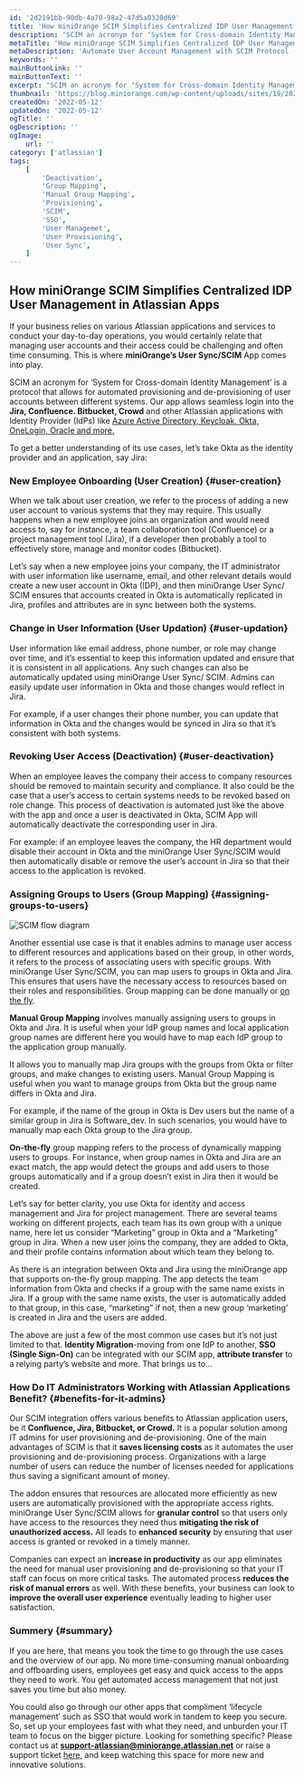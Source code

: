 ```yaml
---
id: '2d2191bb-90db-4a70-98a2-47d5a0320d69'
title: 'How miniOrange SCIM Simplifies Centralized IDP User Management in Atlassian Apps'
description: "SCIM an acronym for ‘System for Cross-domain Identity Management’ is a protocol that allows for automated provisioning and de-provisioning of user accounts between different systems. Our app allows seamless login into the Jira, Confluence, Bitbucket, Crowd and other Atlassian."
metaTitle: 'How miniOrange SCIM Simplifies Centralized IDP User Management in Atlassian Apps'
metaDescription: 'Automate User Account Management with SCIM Protocol - Seamlessly Access Jira, Confluence, Bitbucket, and More Atlassian Tools.'
keywords: ''
mainButtonLink: ''
mainButtonText: ''
excerpt: "SCIM an acronym for ‘System for Cross-domain Identity Management’ is a protocol that allows for automated provisioning and de-provisioning of user accounts between different systems. Our app allows seamless login into the Jira, Confluence, Bitbucket, Crowd and other Atlassian."
thumbnail: 'https://blog.miniorange.com/wp-content/uploads/sites/19/2023/05/SCIM.webp'
createdOn: '2022-05-12'
updatedOn: '2022-05-12'
ogTitle: ''
ogDescription: ''
ogImage:
    url: ''
category: ['atlassian']
tags:
    [
        'Deactivation',
        'Group Mapping',
        'Manual Group Mapping',
        'Provisioning',
        'SCIM',
        'SSO',
        'User Managemet',
        'User Provisioning',
        'User Sync',
    ]
---
```


## How miniOrange SCIM Simplifies Centralized IDP User Management in Atlassian Apps

If your business relies on various Atlassian applications and services to conduct your day-to-day operations, you would certainly relate that managing user accounts and their access could be challenging and often time consuming. This is where **miniOrange’s User Sync/SCIM** App comes into play.

SCIM an acronym for ‘System for Cross-domain Identity Management’ is a protocol that allows for automated provisioning and de-provisioning of user accounts between different systems. Our app allows seamless login into the **Jira, Confluence. Bitbucket, Crowd** and other Atlassian applications with Identity Provider (IdPs) like [Azure Active Directory, Keycloak, Okta, OneLogin, Oracle and more.](https://developers.miniorange.com/docs/atlassian/scim/overview)

To get a better understanding of its use cases, let’s take Okta as the identity provider and an application, say Jira:

### New Employee Onboarding (User Creation) {#user-creation}

When we talk about user creation, we refer to the process of adding a new user account to various systems that they may require. This usually happens when a new employee joins an organization and would need access to, say for instance, a team collaboration tool (Confluence) or a project management tool (Jira), if a developer then probably a tool to effectively store, manage and monitor codes (Bitbucket).

Let’s say when a new employee joins your company, the IT administrator with user information like username, email, and other relevant details would create a new user account in Okta (IDP), and then miniOrange User Sync/ SCIM ensures that accounts created in Okta is automatically replicated in Jira, profiles and attributes are in sync between both the systems.

### Change in User Information (User Updation) {#user-updation}

User information like email address, phone number, or role may change over time, and it’s essential to keep this information updated and ensure that it is consistent in all applications. Any such changes can also be automatically updated using miniOrange User Sync/ SCIM. Admins can easily update user information in Okta and those changes would reflect in Jira.

For example, if a user changes their phone number, you can update that information in Okta and the changes would be synced in Jira so that it’s consistent with both systems.

### Revoking User Access (Deactivation) {#user-deactivation}

When an employee leaves the company their access to company resources should be removed to maintain security and compliance. It also could be the case that a user’s access to certain systems needs to be revoked based on role change. This process of deactivation is automated just like the above with the app and once a user is deactivated in Okta, SCIM App will automatically deactivate the corresponding user in Jira.

For example: if an employee leaves the company, the HR department would disable their account in Okta and the miniOrange User Sync/SCIM would then automatically disable or remove the user’s account in Jira so that their access to the application is revoked.

### Assigning Groups to Users (Group Mapping) {#assigning-groups-to-users}

![SCIM flow diagram](https://blog.miniorange.com/wp-content/uploads/sites/19/2023/05/SCIM.webp)

Another essential use case is that it enables admins to manage user access to different resources and applications based on their group, in other words, it refers to the process of associating users with specific groups. With miniOrange User Sync/SCIM, you can map users to groups in Okta and Jira. This ensures that users have the necessary access to resources based on their roles and responsibilities. Group mapping can be done manually or [on the fly](https://developers.miniorange.com/docs/atlassian/scim/user-groups).

**Manual Group Mapping** involves manually assigning users to groups in Okta and Jira. It is useful when your IdP group names and local application group names are different here you would have to map each IdP group to the application group manually.

It allows you to manually map Jira groups with the groups from Okta or filter groups, and make changes to existing users. Manual Group Mapping is useful when you want to manage groups from Okta but the group name differs in Okta and Jira.

For example, if the name of the group in Okta is Dev users but the name of a similar group in Jira is Software_dev. In such scenarios, you would have to manually map each Okta group to the Jira group.

**On-the-fly** group mapping refers to the process of dynamically mapping users to groups. For instance, when group names in Okta and Jira are an exact match, the app would detect the groups and add users to those groups automatically and if a group doesn’t exist in Jira then it would be created.

Let’s say for better clarity, you use Okta for identity and access management and Jira for project management. There are several teams working on different projects, each team has its own group with a unique name, here let us consider “Marketing” group in Okta and a “Marketing” group in Jira. When a new user joins the company, they are added to Okta, and their profile contains information about which team they belong to.

As there is an integration between Okta and Jira using the miniOrange app that supports on-the-fly group mapping. The app detects the team information from Okta and checks if a group with the same name exists in Jira. If a group with the same name exists, the user is automatically added to that group, in this case, “marketing” if not, then a new group ‘marketing’ is created in Jira and the users are added.

The above are just a few of the most common use cases but it’s not just limited to that. **Identity Migration**-moving from one IdP to another, **SSO (Single Sign-On)** can be integrated with our SCIM app, **attribute transfer** to a relying party’s website and more. That brings us to…

### How Do IT Administrators Working with Atlassian Applications Benefit? {#benefits-for-it-admins}

Our SCIM integration offers various benefits to Atlassian application users, be it **Confluence, Jira, Bitbucket, or Crowd.** It is a popular solution among IT admins for user provisioning and de-provisioning. One of the main advantages of SCIM is that it **saves licensing costs** as it automates the user provisioning and de-provisioning process. Organizations with a large number of users can reduce the number of licenses needed for applications thus saving a significant amount of money.

The addon ensures that resources are allocated more efficiently as new users are automatically provisioned with the appropriate access rights. miniOrange User Sync/SCIM allows for **granular control** so that users only have access to the resources they need thus **mitigating the risk of unauthorized access.** All leads to **enhanced security** by ensuring that user access is granted or revoked in a timely manner.

Companies can expect an **increase in productivity** as our app eliminates the need for manual user provisioning and de-provisioning so that your IT staff can focus on more critical tasks. The automated process **reduces the risk of manual errors** as well. With these benefits, your business can look to **improve the overall user experience** eventually leading to higher user satisfaction.

### Summery {#summary}

If you are here, that means you took the time to go through the use cases and the overview of our app. No more time-consuming manual onboarding and offboarding users, employees get easy and quick access to the apps they need to work. You get automated access management that not just saves you time but also money.

You could also go through our other apps that compliment ‘lifecycle management’ such as SSO that would work in tandem to keep you secure. So, set up your employees fast with what they need, and unburden your IT team to focus on the bigger picture. Looking for something specific? Please contact us at **support-atlassian@miniorange.atlassian.net** or raise a support ticket [here](https://miniorange.atlassian.net/servicedesk/customer/portal/2), and keep watching this space for more new and innovative solutions.
